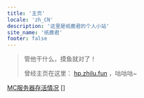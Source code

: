 ```yaml
---
title: '主页'
locale: 'zh_CN'
description: '这里是纸鹿君的个人小站'
site_name: '纸鹿君'
footer: false
---
```




>管他干什么，摸鱼就对了！
>
>曾经主页在这里： [hp.zhilu.fun](http://hp.zhilu.fun) ，咕咕咕~

[MC服务器存活情况](http://zhilu.fun/mc)
[]